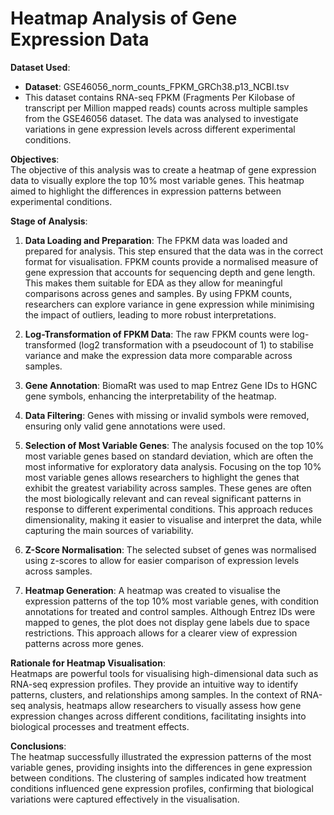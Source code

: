 # Heatmap Analysis of Gene Expression Data

**Dataset Used**:  
- **Dataset**: GSE46056_norm_counts_FPKM_GRCh38.p13_NCBI.tsv  
- This dataset contains RNA-seq FPKM (Fragments Per Kilobase of transcript per Million mapped reads) counts across multiple samples from the GSE46056 dataset. The data was analysed to investigate variations in gene expression levels across different experimental conditions.

**Objectives**:  
The objective of this analysis was to create a heatmap of gene expression data to visually explore the top 10% most variable genes. This heatmap aimed to highlight the differences in expression patterns between experimental conditions.

**Stage of Analysis**:  
1. **Data Loading and Preparation**: The FPKM data was loaded and prepared for analysis. This step ensured that the data was in the correct format for visualisation. FPKM counts provide a normalised measure of gene expression that accounts for sequencing depth and gene length. This makes them suitable for EDA as they allow for meaningful comparisons across genes and samples. By using FPKM counts, researchers can explore variance in gene expression while minimising the impact of outliers, leading to more robust interpretations.
   
2. **Log-Transformation of FPKM Data**: The raw FPKM counts were log-transformed (log2 transformation with a pseudocount of 1) to stabilise variance and make the expression data more comparable across samples.

3. **Gene Annotation**: BiomaRt was used to map Entrez Gene IDs to HGNC gene symbols, enhancing the interpretability of the heatmap.

4. **Data Filtering**: Genes with missing or invalid symbols were removed, ensuring only valid gene annotations were used.

5. **Selection of Most Variable Genes**: The analysis focused on the top 10% most variable genes based on standard deviation, which are often the most informative for exploratory data analysis. Focusing on the top 10% most variable genes allows researchers to highlight the genes that exhibit the greatest variability across samples. These genes are often the most biologically relevant and can reveal significant patterns in response to different experimental conditions. This approach reduces dimensionality, making it easier to visualise and interpret the data, while capturing the main sources of variability.

6. **Z-Score Normalisation**: The selected subset of genes was normalised using z-scores to allow for easier comparison of expression levels across samples.

7. **Heatmap Generation**: A heatmap was created to visualise the expression patterns of the top 10% most variable genes, with condition annotations for treated and control samples. Although Entrez IDs were mapped to genes, the plot does not display gene labels due to space restrictions. This approach allows for a clearer view of expression patterns across more genes.

**Rationale for Heatmap Visualisation**:  
Heatmaps are powerful tools for visualising high-dimensional data such as RNA-seq expression profiles. They provide an intuitive way to identify patterns, clusters, and relationships among samples. In the context of RNA-seq analysis, heatmaps allow researchers to visually assess how gene expression changes across different conditions, facilitating insights into biological processes and treatment effects.

**Conclusions**:  
The heatmap successfully illustrated the expression patterns of the most variable genes, providing insights into the differences in gene expression between conditions. The clustering of samples indicated how treatment conditions influenced gene expression profiles, confirming that biological variations were captured effectively in the visualisation.
